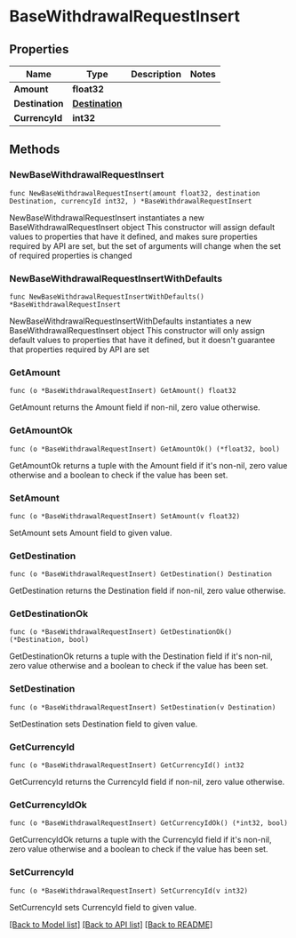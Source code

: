 # BaseWithdrawalRequestInsert

## Properties

Name | Type | Description | Notes
------------ | ------------- | ------------- | -------------
**Amount** | **float32** |  | 
**Destination** | [**Destination**](Destination.md) |  | 
**CurrencyId** | **int32** |  | 

## Methods

### NewBaseWithdrawalRequestInsert

`func NewBaseWithdrawalRequestInsert(amount float32, destination Destination, currencyId int32, ) *BaseWithdrawalRequestInsert`

NewBaseWithdrawalRequestInsert instantiates a new BaseWithdrawalRequestInsert object
This constructor will assign default values to properties that have it defined,
and makes sure properties required by API are set, but the set of arguments
will change when the set of required properties is changed

### NewBaseWithdrawalRequestInsertWithDefaults

`func NewBaseWithdrawalRequestInsertWithDefaults() *BaseWithdrawalRequestInsert`

NewBaseWithdrawalRequestInsertWithDefaults instantiates a new BaseWithdrawalRequestInsert object
This constructor will only assign default values to properties that have it defined,
but it doesn't guarantee that properties required by API are set

### GetAmount

`func (o *BaseWithdrawalRequestInsert) GetAmount() float32`

GetAmount returns the Amount field if non-nil, zero value otherwise.

### GetAmountOk

`func (o *BaseWithdrawalRequestInsert) GetAmountOk() (*float32, bool)`

GetAmountOk returns a tuple with the Amount field if it's non-nil, zero value otherwise
and a boolean to check if the value has been set.

### SetAmount

`func (o *BaseWithdrawalRequestInsert) SetAmount(v float32)`

SetAmount sets Amount field to given value.


### GetDestination

`func (o *BaseWithdrawalRequestInsert) GetDestination() Destination`

GetDestination returns the Destination field if non-nil, zero value otherwise.

### GetDestinationOk

`func (o *BaseWithdrawalRequestInsert) GetDestinationOk() (*Destination, bool)`

GetDestinationOk returns a tuple with the Destination field if it's non-nil, zero value otherwise
and a boolean to check if the value has been set.

### SetDestination

`func (o *BaseWithdrawalRequestInsert) SetDestination(v Destination)`

SetDestination sets Destination field to given value.


### GetCurrencyId

`func (o *BaseWithdrawalRequestInsert) GetCurrencyId() int32`

GetCurrencyId returns the CurrencyId field if non-nil, zero value otherwise.

### GetCurrencyIdOk

`func (o *BaseWithdrawalRequestInsert) GetCurrencyIdOk() (*int32, bool)`

GetCurrencyIdOk returns a tuple with the CurrencyId field if it's non-nil, zero value otherwise
and a boolean to check if the value has been set.

### SetCurrencyId

`func (o *BaseWithdrawalRequestInsert) SetCurrencyId(v int32)`

SetCurrencyId sets CurrencyId field to given value.



[[Back to Model list]](../README.md#documentation-for-models) [[Back to API list]](../README.md#documentation-for-api-endpoints) [[Back to README]](../README.md)


